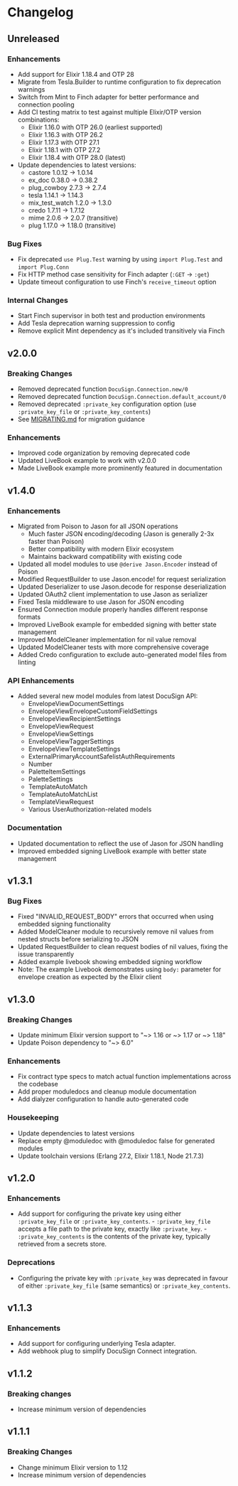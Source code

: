 # Changelog

## Unreleased

### Enhancements
- Add support for Elixir 1.18.4 and OTP 28
- Migrate from Tesla.Builder to runtime configuration to fix deprecation warnings
- Switch from Mint to Finch adapter for better performance and connection pooling
- Add CI testing matrix to test against multiple Elixir/OTP version combinations:
  - Elixir 1.16.0 with OTP 26.0 (earliest supported)
  - Elixir 1.16.3 with OTP 26.2
  - Elixir 1.17.3 with OTP 27.1
  - Elixir 1.18.1 with OTP 27.2
  - Elixir 1.18.4 with OTP 28.0 (latest)
- Update dependencies to latest versions:
  - castore 1.0.12 → 1.0.14
  - ex_doc 0.38.0 → 0.38.2
  - plug_cowboy 2.7.3 → 2.7.4
  - tesla 1.14.1 → 1.14.3
  - mix_test_watch 1.2.0 → 1.3.0
  - credo 1.7.11 → 1.7.12
  - mime 2.0.6 → 2.0.7 (transitive)
  - plug 1.17.0 → 1.18.0 (transitive)

### Bug Fixes
- Fix deprecated `use Plug.Test` warning by using `import Plug.Test` and `import Plug.Conn`
- Fix HTTP method case sensitivity for Finch adapter (`:GET` → `:get`)
- Update timeout configuration to use Finch's `receive_timeout` option

### Internal Changes
- Start Finch supervisor in both test and production environments
- Add Tesla deprecation warning suppression to config
- Remove explicit Mint dependency as it's included transitively via Finch

## v2.0.0

### Breaking Changes
- Removed deprecated function `DocuSign.Connection.new/0`
- Removed deprecated function `DocuSign.Connection.default_account/0`
- Removed deprecated `:private_key` configuration option (use `:private_key_file` or `:private_key_contents`)
- See [MIGRATING.md](MIGRATING.md) for migration guidance

### Enhancements
- Improved code organization by removing deprecated code
- Updated LiveBook example to work with v2.0.0
- Made LiveBook example more prominently featured in documentation

## v1.4.0

### Enhancements

- Migrated from Poison to Jason for all JSON operations
  - Much faster JSON encoding/decoding (Jason is generally 2-3x faster than Poison)
  - Better compatibility with modern Elixir ecosystem
  - Maintains backward compatibility with existing code
- Updated all model modules to use `@derive Jason.Encoder` instead of Poison
- Modified RequestBuilder to use Jason.encode! for request serialization
- Updated Deserializer to use Jason.decode for response deserialization
- Updated OAuth2 client implementation to use Jason as serializer
- Fixed Tesla middleware to use Jason for JSON encoding
- Ensured Connection module properly handles different response formats
- Improved LiveBook example for embedded signing with better state management
- Improved ModelCleaner implementation for nil value removal
- Updated ModelCleaner tests with more comprehensive coverage
- Added Credo configuration to exclude auto-generated model files from linting

### API Enhancements

- Added several new model modules from latest DocuSign API:
  - EnvelopeViewDocumentSettings
  - EnvelopeViewEnvelopeCustomFieldSettings
  - EnvelopeViewRecipientSettings
  - EnvelopeViewRequest
  - EnvelopeViewSettings
  - EnvelopeViewTaggerSettings
  - EnvelopeViewTemplateSettings
  - ExternalPrimaryAccountSafelistAuthRequirements
  - Number
  - PaletteItemSettings
  - PaletteSettings
  - TemplateAutoMatch
  - TemplateAutoMatchList
  - TemplateViewRequest
  - Various UserAuthorization-related models

### Documentation

- Updated documentation to reflect the use of Jason for JSON handling
- Improved embedded signing LiveBook example with better state management

## v1.3.1

### Bug Fixes

- Fixed "INVALID_REQUEST_BODY" errors that occurred when using embedded signing functionality
- Added ModelCleaner module to recursively remove nil values from nested structs before serializing to JSON
- Updated RequestBuilder to clean request bodies of nil values, fixing the issue transparently
- Added example livebook showing embedded signing workflow
- Note: The example Livebook demonstrates using `body:` parameter for envelope creation as expected by the Elixir client

## v1.3.0

### Breaking Changes

- Update minimum Elixir version support to "~> 1.16 or ~> 1.17 or ~> 1.18"
- Update Poison dependency to "~> 6.0"

### Enhancements

- Fix contract type specs to match actual function implementations across the codebase
- Add proper moduledocs and cleanup module documentation
- Add dialyzer configuration to handle auto-generated code

### Housekeeping

- Update dependencies to latest versions
- Replace empty @moduledoc with @moduledoc false for generated modules
- Update toolchain versions (Erlang 27.2, Elixir 1.18.1, Node 21.7.3)

## v1.2.0

### Enhancements

- Add support for configuring the private key using either `:private_key_file`
  or `:private_key_contents`. - `:private_key_file` accepts a file path to the private key, exactly like
  `:private_key`. - `:private_key_contents` is the contents of the private key, typically
  retrieved from a secrets store.

### Deprecations

- Configuring the private key with `:private_key` was deprecated in favour of
  either `:private_key_file` (same semantics) or `:private_key_contents`.

## v1.1.3

### Enhancements

- Add support for configuring underlying Tesla adapter.
- Add webhook plug to simplify DocuSign Connect integration.

## v1.1.2

### Breaking changes

- Increase minimum version of dependencies

## v1.1.1

### Breaking Changes

- Change minimum Elixir version to 1.12
- Increase minimum version of dependencies
